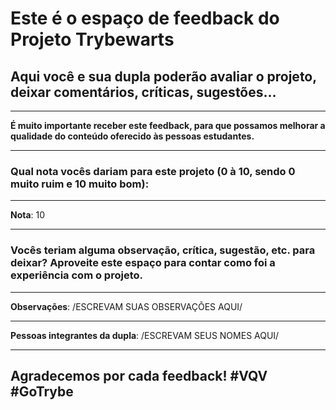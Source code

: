 # Este é o espaço de feedback do Projeto Trybewarts
## Aqui você e sua dupla poderão avaliar o projeto, deixar comentários, críticas, sugestões...

---

**É muito importante receber este feedback, para que possamos melhorar a qualidade do conteúdo oferecido às pessoas estudantes.**

---

### Qual nota vocês dariam para este projeto (0 à 10, sendo 0 muito ruim e 10 muito bom):

---

**Nota**: 10

---

### Vocês teriam alguma observação, crítica, sugestão, etc. para deixar? Aproveite este espaço para contar como foi a experiência com o projeto.

---

**Observações**: /ESCREVAM SUAS OBSERVAÇÕES AQUI/

---

**Pessoas integrantes da dupla**: /ESCREVAM SEUS NOMES AQUI/

---

## Agradecemos por cada feedback! #VQV #GoTrybe
